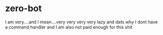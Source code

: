 # zero-bot
I am very....and I mean....very very very very lazy and dats why I dont have a command handler and I am also not paid enough for this shit